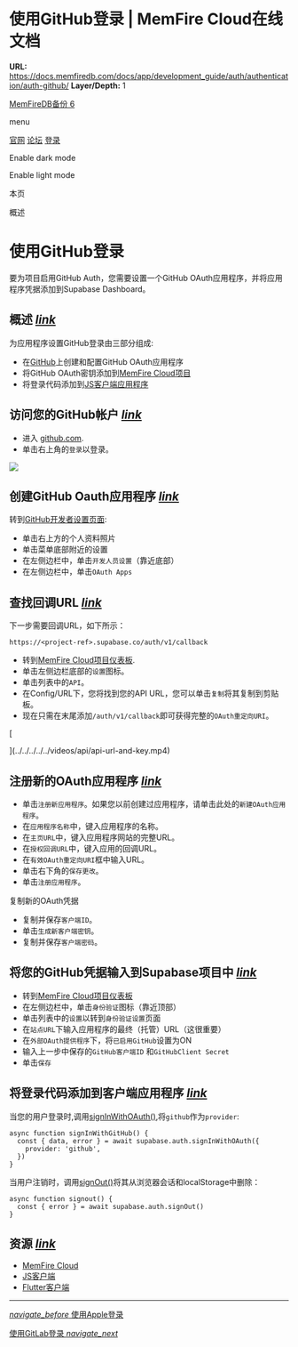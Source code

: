 # 使用GitHub登录 | MemFire Cloud在线文档

**URL:** https://docs.memfiredb.com/docs/app/development_guide/auth/authentication/auth-github/
**Layer/Depth:** 1

[MemFireDB备份 6](/)

menu

[官网](https://memfiredb.com/)
[论坛](https://community.memfiredb.com/)
[登录](https://cloud.memfiredb.com/auth/login)

Enable dark mode

Enable light mode

本页

概述

# 使用GitHub登录

要为项目启用GitHub Auth，您需要设置一个GitHub OAuth应用程序，并将应用程序凭据添加到Supabase Dashboard。

## 概述 [*link*](#%e6%a6%82%e8%bf%b0)

为应用程序设置GitHub登录由三部分组成:

* 在[GitHub](https://github.com)上创建和配置GitHub OAuth应用程序
* 将GitHub OAuth密钥添加到[MemFire Cloud项目](https://cloud.memfiredb.com)
* 将登录代码添加到[JS客户端应用程序](https://github.com/supabase/supabase-js)

## 访问您的GitHub帐户 [*link*](#%e8%ae%bf%e9%97%ae%e6%82%a8%e7%9a%84github%e5%b8%90%e6%88%b7)

* 进入 [github.com](https://github.com).
* 单击右上角的`登录`以登录。

![](../../../../img/guides/auth-github/github-portal.png)

## 创建GitHub Oauth应用程序 [*link*](#%e5%88%9b%e5%bb%bagithub-oauth%e5%ba%94%e7%94%a8%e7%a8%8b%e5%ba%8f)

转到[GitHub开发者设置页面](https://github.com/settings/developers):

* 单击右上方的个人资料照片
* 单击菜单底部附近的设置
* 在左侧边栏中，单击`开发人员设置`（靠近底部）
* 在左侧边栏中，单击`OAuth Apps`

## 查找回调URL [*link*](#%e6%9f%a5%e6%89%be%e5%9b%9e%e8%b0%83url)

下一步需要回调URL，如下所示：

`https://<project-ref>.supabase.co/auth/v1/callback`

* 转到[MemFire Cloud项目仪表板](https://cloud.memfiredb.com).
* 单击左侧边栏底部的`设置`图标。
* 单击列表中的`API`。
* 在Config/URL下，您将找到您的API URL，您可以单击`复制`将其复制到剪贴板。
* 现在只需在末尾添加`/auth/v1/callback`即可获得完整的`OAuth重定向URI`。

[

](../../../../../videos/api/api-url-and-key.mp4)

## 注册新的OAuth应用程序 [*link*](#%e6%b3%a8%e5%86%8c%e6%96%b0%e7%9a%84oauth%e5%ba%94%e7%94%a8%e7%a8%8b%e5%ba%8f)

* 单击`注册新应用程序`。如果您以前创建过应用程序，请单击此处的`新建OAuth应用程序`。
* 在`应用程序名称`中，键入应用程序的名称。
* 在`主页URL`中，键入应用程序网站的完整URL。
* 在`授权回调URL`中，键入应用的回调URL。
* 在`有效OAuth重定向URI`框中输入URL。
* 单击右下角的`保存更改`。
* 单击`注册应用程序`。

复制新的OAuth凭据

* 复制并保存`客户端ID`。
* 单击`生成新客户端密钥`。
* 复制并保存`客户端密码`。

## 将您的GitHub凭据输入到Supabase项目中 [*link*](#%e5%b0%86%e6%82%a8%e7%9a%84github%e5%87%ad%e6%8d%ae%e8%be%93%e5%85%a5%e5%88%b0supabase%e9%a1%b9%e7%9b%ae%e4%b8%ad)

* 转到[MemFire Cloud项目仪表板](https://cloud.memfiredb.com)
* 在左侧边栏中，单击`身份验证`图标（靠近顶部）
* 单击列表中的`设置`以转到`身份验证设置`页面
* 在`站点URL`下输入应用程序的最终（托管）URL（这很重要）
* 在`外部OAuth提供程序`下，将`已启用GitHub`设置为ON
* 输入上一步中保存的`GitHub客户端ID` 和`GitHubClient Secret`
* 单击`保存`

## 将登录代码添加到客户端应用程序 [*link*](#%e5%b0%86%e7%99%bb%e5%bd%95%e4%bb%a3%e7%a0%81%e6%b7%bb%e5%8a%a0%e5%88%b0%e5%ae%a2%e6%88%b7%e7%ab%af%e5%ba%94%e7%94%a8%e7%a8%8b%e5%ba%8f)

当您的用户登录时,调用[signInWithOAuth()](/docs/app/sdkdocs/javascript/auth/auth-signinwithoauth/),将`github`作为`provider`:

```
async function signInWithGitHub() {
  const { data, error } = await supabase.auth.signInWithOAuth({
    provider: 'github',
  })
}
```

当用户注销时，调用[signOut()](/docs/app/sdkdocs/javascript/auth/auth-signout/)将其从浏览器会话和localStorage中删除：

```
async function signout() {
  const { error } = await supabase.auth.signOut()
}
```

## 资源 [*link*](#%e8%b5%84%e6%ba%90)

* [MemFire Cloud](https://cloud.memfiredb.com)
* [JS客户端](https://github.com/supabase/supabase-js)
* [Flutter客户端](https://github.com/supabase/supabase-flutter)

---

[*navigate\_before* 使用Apple登录](/docs/app/development_guide/auth/authentication/auth-apple/)

[使用GitLab登录 *navigate\_next*](/docs/app/development_guide/auth/authentication/auth-gitlab/)